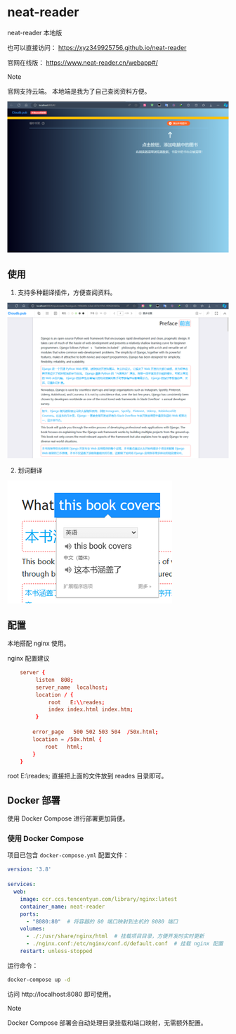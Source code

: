 # neat-reader
neat-reader 本地版

也可以直接访问： https://xyz349925756.github.io/neat-reader



官网在线版： https://www.neat-reader.cn/webapp#/

> [!note]
>
> 官网支持云端。 本地端是我为了自己查阅资料方便。

![image-20240702141123488](.README.assets/image-20240702141123488.png)

## 使用

1. 支持多种翻译插件，方便查阅资料。

![image-20240702141516453](.README.assets/image-20240702141516453.png)

2. 划词翻译

![image-20240702141608044](.README.assets/image-20240702141608044.png)





## 配置

本地搭配 nginx 使用。

nginx 配置建议

```conf
	server {
	     listen  808;
		 server_name  localhost;
		 location / {
		     root   E:\\reades;
			 index index.html index.htm;
		 }
		 
		error_page   500 502 503 504  /50x.html;
        location = /50x.html {
            root   html;
        }
	}
```

 root   E:\\reades;   直接把上面的文件放到 reades  目录即可。

## Docker 部署

使用 Docker Compose 进行部署更加简便。

### 使用 Docker Compose

项目已包含 `docker-compose.yml` 配置文件：

```yaml
version: '3.8'

services:
  web:
    image: ccr.ccs.tencentyun.com/library/nginx:latest
    container_name: neat-reader
    ports:
      - "8080:80"  # 将容器的 80 端口映射到主机的 8080 端口
    volumes:
      - ./:/usr/share/nginx/html  # 挂载项目目录，方便开发时实时更新
      - ./nginx.conf:/etc/nginx/conf.d/default.conf  # 挂载 nginx 配置
    restart: unless-stopped 
```

运行命令：

```bash
docker-compose up -d
```

访问 http://localhost:8080 即可使用。

> [!note]
> Docker Compose 部署会自动处理目录挂载和端口映射，无需额外配置。

